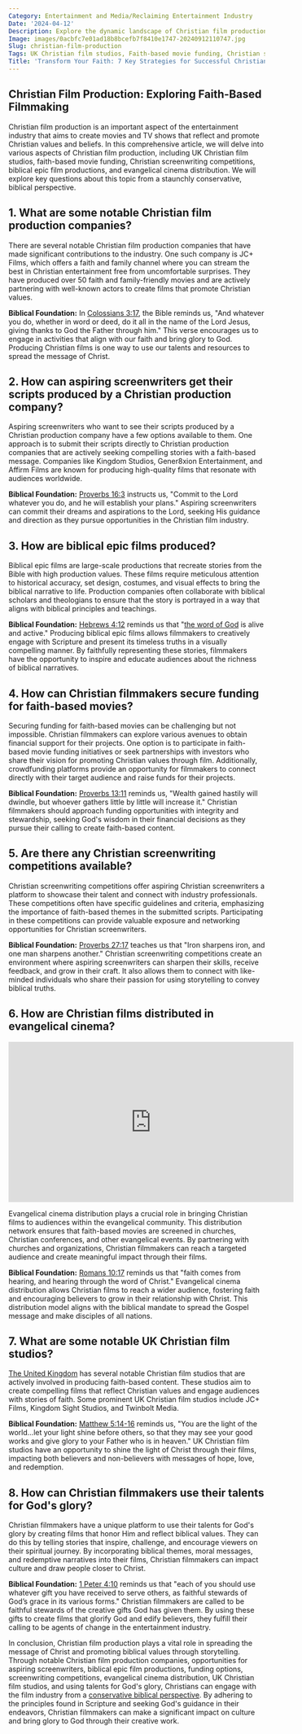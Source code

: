 ```yaml
---
Category: Entertainment and Media/Reclaiming Entertainment Industry
Date: '2024-04-12'
Description: Explore the dynamic landscape of Christian film production in the UK, from funding faith-based movies to scriptwriting competitions and distributing evangelical cinema. Discover the journey of bringing Biblical epics to life on screen.
Image: images/0acbfc7e01ad18b8bcefb7f8410e1747-20240912110747.jpg
Slug: christian-film-production
Tags: UK Christian film studios, Faith-based movie funding, Christian screenwriting competitions, Biblical epic film productions, Evangelical cinema distribution
Title: 'Transform Your Faith: 7 Key Strategies for Successful Christian Film Production'
---
```


## Christian Film Production: Exploring Faith-Based Filmmaking

Christian film production is an important aspect of the entertainment industry that aims to create movies and TV shows that reflect and promote Christian values and beliefs. In this comprehensive article, we will delve into various aspects of Christian film production, including UK Christian film studios, faith-based movie funding, Christian screenwriting competitions, biblical epic film productions, and evangelical cinema distribution. We will explore key questions about this topic from a staunchly conservative, biblical perspective.

## 1. What are some notable Christian film production companies?

There are several notable Christian film production companies that have made significant contributions to the industry. One such company is JC+ Films, which offers a faith and family channel where you can stream the best in Christian entertainment free from uncomfortable surprises. They have produced over 50 faith and family-friendly movies and are actively partnering with well-known actors to create films that promote Christian values.

**Biblical Foundation:** In [Colossians 3:17](https://www.bibleref.com/Colossians/3/Colossians-3-17.html), the Bible reminds us, "And whatever you do, whether in word or deed, do it all in the name of the Lord Jesus, giving thanks to God the Father through him." This verse encourages us to engage in activities that align with our faith and bring glory to God. Producing Christian films is one way to use our talents and resources to spread the message of Christ.

## 2. How can aspiring screenwriters get their scripts produced by a Christian production company?

Aspiring screenwriters who want to see their scripts produced by a Christian production company have a few options available to them. One approach is to submit their scripts directly to Christian production companies that are actively seeking compelling stories with a faith-based message. Companies like Kingdom Studios, Gener8xion Entertainment, and Affirm Films are known for producing high-quality films that resonate with audiences worldwide.

**Biblical Foundation:** [Proverbs 16:3](https://www.bibleref.com/Proverbs/16/Proverbs-16-3.html) instructs us, "Commit to the Lord whatever you do, and he will establish your plans." Aspiring screenwriters can commit their dreams and aspirations to the Lord, seeking His guidance and direction as they pursue opportunities in the Christian film industry.

## 3. How are biblical epic films produced?

Biblical epic films are large-scale productions that recreate stories from the Bible with high production values. These films require meticulous attention to historical accuracy, set design, costumes, and visual effects to bring the biblical narrative to life. Production companies often collaborate with biblical scholars and theologians to ensure that the story is portrayed in a way that aligns with biblical principles and teachings.

**Biblical Foundation:** [Hebrews 4:12](https://www.bibleref.com/Hebrews/4/Hebrews-4-12.html) reminds us that "[the word of God](/top-50-spiritual-weapons-for-warfare-a-biblical-guide-for-christian-warriors) is alive and active." Producing biblical epic films allows filmmakers to creatively engage with Scripture and present its timeless truths in a visually compelling manner. By faithfully representing these stories, filmmakers have the opportunity to inspire and educate audiences about the richness of biblical narratives.

## 4. How can Christian filmmakers secure funding for faith-based movies?

Securing funding for faith-based movies can be challenging but not impossible. Christian filmmakers can explore various avenues to obtain financial support for their projects. One option is to participate in faith-based movie funding initiatives or seek partnerships with investors who share their vision for promoting Christian values through film. Additionally, crowdfunding platforms provide an opportunity for filmmakers to connect directly with their target audience and raise funds for their projects.

**Biblical Foundation:** [Proverbs 13:11](https://www.bibleref.com/Proverbs/13/Proverbs-13-11.html) reminds us, "Wealth gained hastily will dwindle, but whoever gathers little by little will increase it." Christian filmmakers should approach funding opportunities with integrity and stewardship, seeking God's wisdom in their financial decisions as they pursue their calling to create faith-based content.

## 5. Are there any Christian screenwriting competitions available?

Christian screenwriting competitions offer aspiring Christian screenwriters a platform to showcase their talent and connect with industry professionals. These competitions often have specific guidelines and criteria, emphasizing the importance of faith-based themes in the submitted scripts. Participating in these competitions can provide valuable exposure and networking opportunities for Christian screenwriters.

**Biblical Foundation:** [Proverbs 27:17](https://www.bibleref.com/Proverbs/27/Proverbs-27-17.html) teaches us that "Iron sharpens iron, and one man sharpens another." Christian screenwriting competitions create an environment where aspiring screenwriters can sharpen their skills, receive feedback, and grow in their craft. It also allows them to connect with like-minded individuals who share their passion for using storytelling to convey biblical truths.

## 6. How are Christian films distributed in evangelical cinema?


<iframe width="560" height="315" src="https://www.youtube.com/embed/JqQB1JYVoS0" frameborder="0" allow="autoplay; encrypted-media" allowfullscreen></iframe>


Evangelical cinema distribution plays a crucial role in bringing Christian films to audiences within the evangelical community. This distribution network ensures that faith-based movies are screened in churches, Christian conferences, and other evangelical events. By partnering with churches and organizations, Christian filmmakers can reach a targeted audience and create meaningful impact through their films.

**Biblical Foundation:** [Romans 10:17](https://www.bibleref.com/Romans/10/Romans-10-17.html) reminds us that "faith comes from hearing, and hearing through the word of Christ." Evangelical cinema distribution allows Christian films to reach a wider audience, fostering faith and encouraging believers to grow in their relationship with Christ. This distribution model aligns with the biblical mandate to spread the Gospel message and make disciples of all nations.

## 7. What are some notable UK Christian film studios?

[The United Kingdom](/christian-television-programming) has several notable Christian film studios that are actively involved in producing faith-based content. These studios aim to create compelling films that reflect Christian values and engage audiences with stories of faith. Some prominent UK Christian film studios include JC+ Films, Kingdom Sight Studios, and Twinbolt Media.

**Biblical Foundation:** [Matthew 5:14-16](https://www.bibleref.com/Matthew/5/Matthew-5-14.html) reminds us, "You are the light of the world...let your light shine before others, so that they may see your good works and give glory to your Father who is in heaven." UK Christian film studios have an opportunity to shine the light of Christ through their films, impacting both believers and non-believers with messages of hope, love, and redemption.

## 8. How can Christian filmmakers use their talents for God's glory?

Christian filmmakers have a unique platform to use their talents for God's glory by creating films that honor Him and reflect biblical values. They can do this by telling stories that inspire, challenge, and encourage viewers on their spiritual journey. By incorporating biblical themes, moral messages, and redemptive narratives into their films, Christian filmmakers can impact culture and draw people closer to Christ.

**Biblical Foundation:** [1 Peter 4:10](https://www.bibleref.com/1-Peter/4/1-Peter-4-10.html) reminds us that "each of you should use whatever gift you have received to serve others, as faithful stewards of God’s grace in its various forms." Christian filmmakers are called to be faithful stewards of the creative gifts God has given them. By using these gifts to create films that glorify God and edify believers, they fulfill their calling to be agents of change in the entertainment industry.

In conclusion, Christian film production plays a vital role in spreading the message of Christ and promoting biblical values through storytelling. Through notable Christian film production companies, opportunities for aspiring screenwriters, biblical epic film productions, funding options, screenwriting competitions, evangelical cinema distribution, UK Christian film studios, and using talents for God's glory, Christians can engage with the film industry from a [conservative biblical perspective](/preserving-traditional-marriage). By adhering to the principles found in Scripture and seeking God's guidance in their endeavors, Christian filmmakers can make a significant impact on culture and bring glory to God through their creative work.